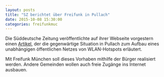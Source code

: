 ```yaml
---
layout: posts
title: "SZ berichtet über Freifunk in Pullach"
date: 2015-10-08 15:30:00
categories: freifunkmuc
---
```


Die Süddeutsche Zeitung veröffentlichte auf ihrer Webseite vorgestern einen [Artikel][artikel], der die gegenwärtige Situation in Pullach zum Aufbau eines unabhängigen öffentlichen Netzes von WLAN-Hotspots erläutert.

Mit Freifunk München soll dieses Vorhaben mithilfe der Bürger realisiert werden. Andere Gemeinden wollen auch freie Zugänge ins Internet ausbauen.

[artikel]: http://www.sueddeutsche.de/muenchen/landkreismuenchen/landkreis-surfen-auf-der-strasse-1.2680390
